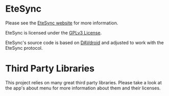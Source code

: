 EteSync
=======

Please see the [EteSync website](https://www.etesync.com) for more information.

EteSync is licensed under the [GPLv3 License](LICENSE).

EteSync's source code is based on [DAVdroid](https://davdroid.bitfire.at) and adjusted to work
with the EteSync protocol.

Third Party Libraries
=====================

This project relies on many great third party libraries. Please take a look at the
app's about menu for more information about them and their licenses.
